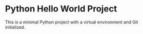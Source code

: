 # Python Hello World Project

This is a minimal Python project with a virtual environment and Git initialized.
